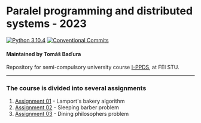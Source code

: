 # Paralel programming and distributed systems - 2023

[![Python 3.10.4](https://img.shields.io/badge/python-3.10.4-blue.svg)](https://www.python.org/downloads/release/python-3104/)
[![Conventional Commits](https://img.shields.io/badge/Conventional%20Commits-1.0.0-red.svg)](https://conventionalcommits.org)

#### Maintained by Tomáš Baďura

Repository for semi-compulsory university course [I-PPDS](https://uim.fei.stuba.sk/predmet/i-ppds/), at FEI STU.

---

### The course is divided into several assignments

1. [Assignment 01](https://github.com/Purifyyy/Badura_98780_feippds/tree/01) - Lamport's bakery algorithm
2. [Assignment 02](https://github.com/Purifyyy/Badura_98780_feippds/tree/02) - Sleeping barber problem
3. [Assignment 03](https://github.com/Purifyyy/Badura_98780_feippds/tree/03) - Dining philosophers problem
